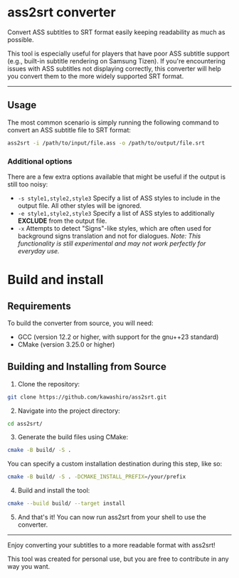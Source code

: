 # ass2srt converter

Convert ASS subtitles to SRT format easily keeping readability as much as possible.

This tool is especially useful for players that have poor ASS subtitle support (e.g., built-in subtitle rendering on Samsung Tizen).
If you're encountering issues with ASS subtitles not displaying correctly, this converter will help you convert them to the more widely supported SRT format.

---

## Usage

The most common scenario is simply running the following command to convert an ASS subtitle file to SRT format:

```bash
ass2srt -i /path/to/input/file.ass -o /path/to/output/file.srt
```

### Additional options

There are a few extra options available that might be useful if the output is still too noisy:

* `-s style1,style2,style3`
Specify a list of ASS styles to include in the output file. All other styles will be ignored.
* `-e style1,style2,style3`
Specify a list of ASS styles to additionally **EXCLUDE** from the output file.
* `-x`
Attempts to detect "Signs"-like styles, which are often used for background signs translation and not for dialogues.
_Note: This functionality is still experimental and may not work perfectly for everyday use._

# Build and install

## Requirements

To build the converter from source, you will need:

* GCC (version 12.2 or higher, with support for the gnu++23 standard)
* CMake (version 3.25.0 or higher)

## Building and Installing from Source

1. Clone the repository:
```bash
git clone https://github.com/kawashiro/ass2srt.git
```
2. Navigate into the project directory:
```bash
cd ass2srt/
```
3. Generate the build files using CMake:
```bash
cmake -B build/ -S .
```
You can specify a custom installation destination during this step, like so:
```bash
cmake -B build/ -S . -DCMAKE_INSTALL_PREFIX=/your/prefix
```
4. Build and install the tool:
```bash
cmake --build build/ --target install
```
5. And that's it! You can now run ass2srt from your shell to use the converter.

---

Enjoy converting your subtitles to a more readable format with ass2srt!

This tool was created for personal use, but you are free to contribute in any way you want.

